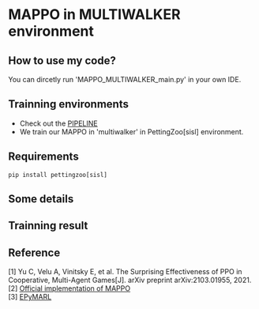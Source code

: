 # MAPPO in MULTIWALKER environment

## How to use my code?  
You can dircetly run 'MAPPO_MULTIWALKER_main.py' in your own IDE.<br />

## Trainning environments
- Check out the [PIPELINE](https://colab.research.google.com/drive/1kBkdh8z7fFi_YG96nyfVYGwwGJMd_65Y)
- We train our MAPPO in 'multiwalker' in PettingZoo[sisl] environment.<br />

## Requirements
```
pip install pettingzoo[sisl]
```

## Some details

## Trainning result


## Reference
[1] Yu C, Velu A, Vinitsky E, et al. The Surprising Effectiveness of PPO in Cooperative, Multi-Agent Games[J]. arXiv preprint arXiv:2103.01955, 2021.<br />
[2] [Official implementation of MAPPO](https://github.com/marlbenchmark/on-policy)<br />
[3] [EPyMARL](https://github.com/uoe-agents/epymarl)
